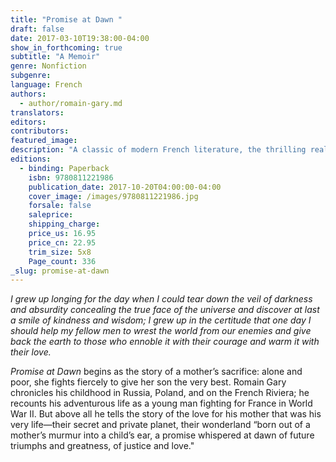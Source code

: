 ```yaml
---
title: "Promise at Dawn "
draft: false
date: 2017-03-10T19:38:00-04:00
show_in_forthcoming: true
subtitle: "A Memoir"
genre: Nonfiction
subgenre:
language: French
authors:
  - author/romain-gary.md
translators:
editors:
contributors:
featured_image:
description: "A classic of modern French literature, the thrilling real-life story of the military hero, ambassador, ladies man, writer, and loving son "
editions:
  - binding: Paperback
    isbn: 9780811221986
    publication_date: 2017-10-20T04:00:00-04:00
    cover_image: /images/9780811221986.jpg
    forsale: false
    saleprice:
    shipping_charge:
    price_us: 16.95
    price_cn: 22.95
    trim_size: 5x8
    Page_count: 336
_slug: promise-at-dawn
---
```


_I grew up longing for the day when I could tear down the veil of darkness and absurdity concealing the true face of the universe and discover at last a smile of kindness and wisdom; I grew up in the certitude that one day I should help my fellow men to wrest the world from our enemies and give back the earth to those who ennoble it with their courage and warm it with their love._

_Promise at Dawn_ begins as the story of a mother’s sacrifice: alone and poor, she fights fiercely to give her son the very best. Romain Gary chronicles his childhood in Russia, Poland, and on the French Riviera; he recounts his adventurous life as a young man fighting for France in World War II. But above all he tells the story of the love for his mother that was his very life—their secret and private planet, their wonderland “born out of a mother’s murmur into a child’s ear, a promise whispered at dawn of future triumphs and greatness, of justice and love."

